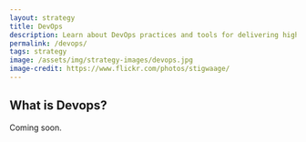 ```yaml
---
layout: strategy
title: DevOps
description: Learn about DevOps practices and tools for delivering high qualuty software
permalink: /devops/
tags: strategy
image: /assets/img/strategy-images/devops.jpg
image-credit: https://www.flickr.com/photos/stigwaage/
---
```


## What is Devops?

Coming soon.
